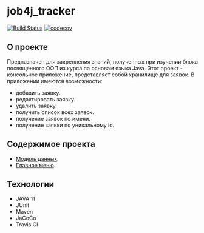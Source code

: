 # job4j_tracker
[![Build Status](https://travis-ci.org/Sinitsina/job4j_tracker.svg?branch=master)](https://travis-ci.org/Sinitsina/job4j_tracker)
[![codecov](https://codecov.io/gh/Sinitsina/job4j_tracker/branch/master/graph/badge.svg)](https://codecov.io/gh/Sinitsina/job4j_tracker)

## О проекте

Предназначен для закрепления знаний, полученных при изучении блока посвященного ООП из курса по основам языка Java.
Этот проект - консольное приложение, представляет собой хранилище для заявок.
В приложении имеются возможности:
* добавить заявку.
* редактировать заявку.
* удалить заявку.
* получить список всех заявок.
* получение заявок по имени.
* получение заявки по уникальному id.

## Содержимое проекта

* [Модель данных](https://github.com/Sinitsina/job4j_tracker/blob/master/src/main/java/ru/job4j/tracker/Item.java).
* [Главное меню](https://github.com/Sinitsina/job4j_tracker/blob/master/src/main/java/ru/job4j/tracker/StartUI.java).

## Технологии

- JAVA 11
- JUnit
- Maven
- JaCoCo
- Travis CI
